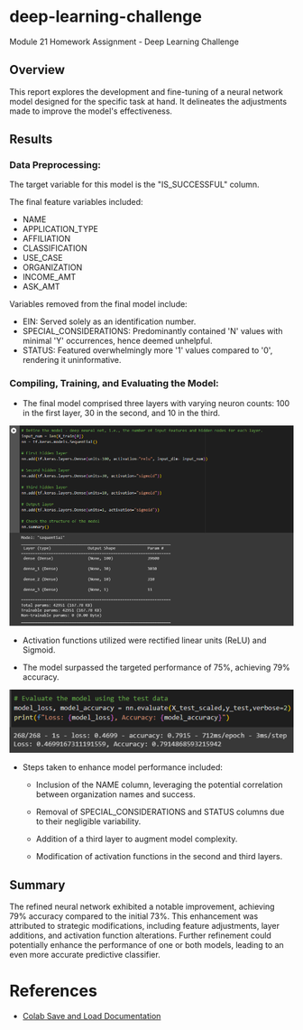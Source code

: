 # deep-learning-challenge
Module 21 Homework Assignment - Deep Learning Challenge

## Overview
This report explores the development and fine-tuning of a neural network model designed for the specific task at hand. It delineates the adjustments made to improve the model's effectiveness.

## Results
### Data Preprocessing:

The target variable for this model is the "IS_SUCCESSFUL" column.

The final feature variables included:
* NAME
* APPLICATION_TYPE
* AFFILIATION
* CLASSIFICATION
* USE_CASE
* ORGANIZATION
* INCOME_AMT
* ASK_AMT

Variables removed from the final model include:
* EIN: Served solely as an identification number.
* SPECIAL_CONSIDERATIONS: Predominantly contained 'N' values with minimal 'Y' occurrences, hence deemed unhelpful.
* STATUS: Featured overwhelmingly more '1' values compared to '0', rendering it uninformative.

### Compiling, Training, and Evaluating the Model:
* The final model comprised three layers with varying neuron counts: 100 in the first layer, 30 in the second, and 10 in the third.

![Optimized Model](Images/Optimized%20Model.png)

* Activation functions utilized were rectified linear units (ReLU) and Sigmoid.

* The model surpassed the targeted performance of 75%, achieving 79% accuracy.

![Accuracy Report](Images/Accuracy%20Report.png)

* Steps taken to enhance model performance included:
    * Inclusion of the NAME column, leveraging the potential correlation between organization names and success.

    * Removal of SPECIAL_CONSIDERATIONS and STATUS columns due to their negligible variability.

    * Addition of a third layer to augment model complexity.

    * Modification of activation functions in the second and third layers.

## Summary
The refined neural network exhibited a notable improvement, achieving 79% accuracy compared to the initial 73%. This enhancement was attributed to strategic modifications, including feature adjustments, layer additions, and activation function alterations. Further refinement could potentially enhance the performance of one or both models, leading to an even more accurate predictive classifier.

# References
* [Colab Save and Load Documentation](https://colab.research.google.com/github/tensorflow/docs/blob/master/site/en/tutorials/keras/save_and_load.ipynb)